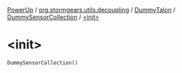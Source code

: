 [PowerUp](../../../index.md) / [org.stormgears.utils.decoupling](../../index.md) / [DummyTalon](../index.md) / [DummySensorCollection](index.md) / [&lt;init&gt;](./-init-.md)

# &lt;init&gt;

`DummySensorCollection()`